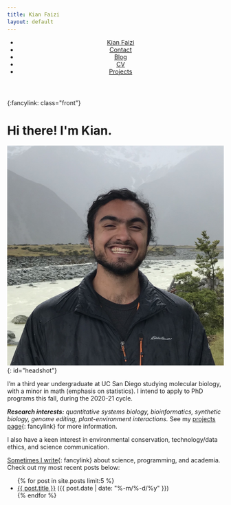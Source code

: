 ```yaml
---
title: Kian Faizi
layout: default
---
```

<header>
    <nav>
        <ul>
            <li><a href="/" title="home" class="active">Kian Faizi</a></li>
            <li><a href="/contact.html" title="contact">Contact</a></li>
            <li><a href="/blog.html" title="blog">Blog</a></li>
            <li><a href="/cv.html" title="cv">CV</a></li>
            <li><a href="/projects.html" title="projects">Projects</a></li>
        </ul>
    </nav>
</header>

{:fancylink: class="front"}

# Hi there! I'm Kian.

![headshot](/assets/headshot_web.jpg){: id="headshot"}

I’m a third year undergraduate at UC San Diego studying molecular biology, with a minor in math (emphasis on statistics). I intend to apply to PhD programs this fall, during the 2020-21 cycle.

<em>**Research interests:** quantitative systems biology, bioinformatics, synthetic biology, genome editing, plant-environment interactions.</em> See my [projects page]{: fancylink} for more information.

I also have a keen interest in environmental conservation, technology/data ethics, and science communication.

[Sometimes I write]{: fancylink} about science, programming, and academia. Check out my most recent posts below:

<ul>
  {% for post in site.posts limit:5 %}
    <li>
      <a href="{{ post.url }}" title="{{ post.title | handleize }}">{{ post.title }}</a> <span id="post-date">({{ post.date | date: "%-m/%-d/%y" }})</span>
    </li>
  {% endfor %}
</ul>

[projects page]: /projects.html "projects"
[Sometimes I write]: /blog.html "blog"
